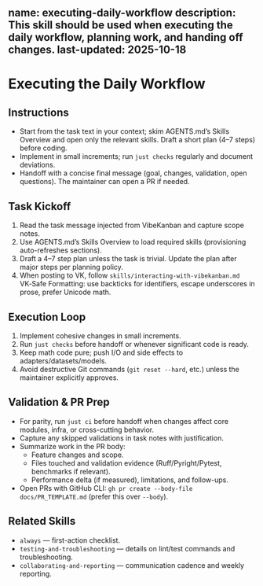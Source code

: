 name: executing-daily-workflow
description: This skill should be used when executing the daily workflow, planning work, and handing off changes.
last-updated: 2025-10-18
---

# Executing the Daily Workflow

## Instructions
- Start from the task text in your context; skim AGENTS.md’s Skills Overview and open only the relevant skills. Draft a short plan (4–7 steps) before coding.
- Implement in small increments; run `just checks` regularly and document deviations.
- Handoff with a concise final message (goal, changes, validation, open questions). The maintainer can open a PR if needed.

## Task Kickoff

1. Read the task message injected from VibeKanban and capture scope notes.
2. Use AGENTS.md’s Skills Overview to load required skills (provisioning auto-refreshes sections).
3. Draft a 4–7 step plan unless the task is trivial. Update the plan after major steps per planning policy.
4. When posting to VK, follow `skills/interacting-with-vibekanban.md` VK‑Safe Formatting: use backticks for identifiers, escape underscores in prose, prefer Unicode math.

## Execution Loop

1. Implement cohesive changes in small increments.
2. Run `just checks` before handoff or whenever significant code is ready.
3. Keep math code pure; push I/O and side effects to adapters/datasets/models.
4. Avoid destructive Git commands (`git reset --hard`, etc.) unless the maintainer explicitly approves.

## Validation & PR Prep

- For parity, run `just ci` before handoff when changes affect core modules, infra, or cross-cutting behavior.
- Capture any skipped validations in task notes with justification.
- Summarize work in the PR body:
  - Feature changes and scope.
  - Files touched and validation evidence (Ruff/Pyright/Pytest, benchmarks if relevant).
  - Performance delta (if measured), limitations, and follow-ups.
 - Open PRs with GitHub CLI: `gh pr create --body-file docs/PR_TEMPLATE.md` (prefer this over `--body`).

## Related Skills

- `always` — first-action checklist.
- `testing-and-troubleshooting` — details on lint/test commands and troubleshooting.
- `collaborating-and-reporting` — communication cadence and weekly reporting.
